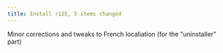 ```yaml
---
title: Install r125, 5 items changed
---
```


Minor corrections and tweaks to French localiation (for the "uninstaller" part)
